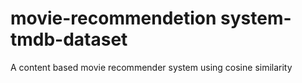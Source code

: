 # movie-recommendetion system-tmdb-dataset
A content based movie recommender system using cosine similarity
